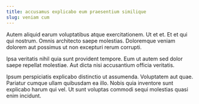 ```yaml
---
title: accusamus explicabo eum praesentium similique
slug: veniam cum
---
```


Autem aliquid earum voluptatibus atque exercitationem. Ut et et. Et et qui qui nostrum. Omnis architecto saepe molestias. Doloremque veniam dolorem aut possimus ut non excepturi rerum corrupti.

Ipsa veritatis nihil quia sunt provident tempore. Eum ut autem sed dolor saepe repellat molestiae. Aut dicta nisi accusantium officia veritatis.

Ipsum perspiciatis explicabo distinctio ut assumenda. Voluptatem aut quae. Pariatur cumque ullam quibusdam ea illo. Nobis quia inventore sunt explicabo harum qui vel. Ut sunt voluptas commodi sequi molestias quasi enim incidunt.
